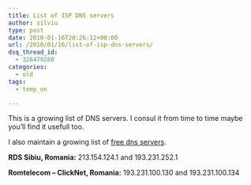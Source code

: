 ```yaml
---
title: List of ISP DNS servers
author: silviu
type: post
date: 2010-01-16T20:26:12+00:00
url: /2010/01/16/list-of-isp-dns-servers/
dsq_thread_id:
  - 326479280
categories:
  - old
tags:
  - temp_on

---
```

This is a growing list of DNS servers. I consul it from time to time maybe you&#8217;ll find it usefull too.

I also maintain a growing list of [free dns servers][1].

**RDS Sibiu, Romania:** 213.154.124.1 and 193.231.252.1

**Romtelecom &#8211; ClickNet, Romania:** 193.231.100.130 and 193.231.100.134

 [1]: http://www.sgvulcan.com/list-of-open-dns-servers/